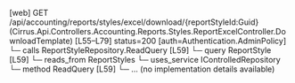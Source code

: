 [web] GET /api/accounting/reports/styles/excel/download/{reportStyleId:Guid}  (Cirrus.Api.Controllers.Accounting.Reports.Styles.ReportExcelController.DownloadTemplate)  [L55–L79] status=200 [auth=Authentication.AdminPolicy]
  └─ calls ReportStyleRepository.ReadQuery [L59]
  └─ query ReportStyle [L59]
    └─ reads_from ReportStyles
  └─ uses_service IControlledRepository<ReportStyle>
    └─ method ReadQuery [L59]
      └─ ... (no implementation details available)

